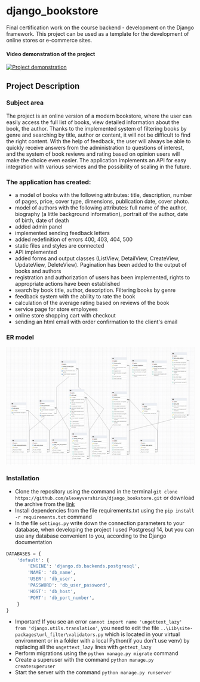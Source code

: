 # django_bookstore
Final certification work on the course backend - development on the Django framework. This project can be used as a template for the development of online stores or e-commerce sites.

#### Video demonstration of the project
[![Project demonstration](https://img.youtube.com/vi/Zs6u9dCyu4s/0.jpg)](https://www.youtube.com/watch?v=Zs6u9dCyu4s)

## Project Description

### Subject area
The project is an online version of a modern bookstore, where the user can easily access the full list of books, view detailed information about the book, the author. Thanks to the implemented system of filtering books by genre and searching by title, author or content, it will not be difficult to find the right content. With the help of feedback, the user will always be able to quickly receive answers from the administration to questions of interest, and the system of book reviews and rating based on opinion users will make the choice even easier. The application implements an API for easy integration with various services and the possibility of scaling in the future.

### The application has created:
- a model of books with the following attributes: title, description, number of pages, price, cover type, dimensions, publication date, cover photo.
- model of authors with the following attributes: full name of the author, biography (a little background information), portrait of the author, date of birth, date of death
- added admin panel
- implemented sending feedback letters
- added redefinition of errors 400, 403, 404, 500
- static files and styles are connected
- API implemented
- added forms and output classes (ListView, DetailView, CreateView, UpdateView, DeleteView). Pagination has been added to the output of books and authors
- registration and authorization of users has been implemented, rights to appropriate actions have been established
- search by book title, author, description. Filtering books by genre
- feedback system with the ability to rate the book
- calculation of the average rating based on reviews of the book
- service page for store employees
- online store shopping cart with checkout
- sending an html email with order confirmation to the client's email

### ER model

<img src="screenshots/ER.png">

### Installation

* Clone the repository using the command in the terminal `git clone https://github.com/alexeyvershinin/django_bookstore.git` or download the archive from the [link](https://github.com/alexeyvershinin/django_bookstore/archive/refs/heads/main.zip)
* Install dependencies from the file requirements.txt using the `pip install -r requirements.txt` command
* In the file `settings.py` write down the connection parameters to your database, when developing the project I used Postgresql 14, but you can use any database convenient to you, according to the Django documentation
```python
DATABASES = {
    'default': {
        'ENGINE': 'django.db.backends.postgresql',
        'NAME': 'db_name',
        'USER': 'db_user',
        'PASSWORD': 'db_user_password',
        'HOST': 'db_host',
        'PORT': 'db_port_number',
    }
}
```
* Important! If you see an error `cannot import name 'ungettext_lazy' from 'django.utils.translation'`, you need to edit the file `..\Lib\site-packages\url_filter\validators.py` which is located in your virtual environment or in a folder with a local Python(if you don't use venv) by replacing all the `ungettext_lazy` lines with `gettext_lazy`
* Perform migrations using the `python manage.py migrate` command
* Сreate a superuser with the command `python manage.py createsuperuser`
* Start the server with the command `python manage.py runserver`
